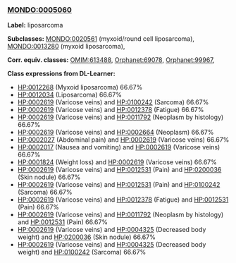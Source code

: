
### [MONDO:0005060](http://purl.obolibrary.org/obo/MONDO_0005060)
**Label:** liposarcoma

**Subclasses:** [MONDO:0020561](http://purl.obolibrary.org/obo/MONDO_0020561) (myxoid/round cell liposarcoma), [MONDO:0013280](http://purl.obolibrary.org/obo/MONDO_0013280) (myxoid liposarcoma), 

**Corr. equiv. classes:** [OMIM:613488](http://purl.obolibrary.org/obo/OMIM_613488), [Orphanet:69078](http://www.orpha.net/ORDO/Orphanet_69078), [Orphanet:99967](http://www.orpha.net/ORDO/Orphanet_99967), 

**Class expressions from DL-Learner:**

- [HP:0012268](http://purl.obolibrary.org/obo/HP_0012268) (Myxoid liposarcoma) 66.67%
- [HP:0012034](http://purl.obolibrary.org/obo/HP_0012034) (Liposarcoma) 66.67%
- [HP:0002619](http://purl.obolibrary.org/obo/HP_0002619) (Varicose veins) and [HP:0100242](http://purl.obolibrary.org/obo/HP_0100242) (Sarcoma) 66.67%
- [HP:0002619](http://purl.obolibrary.org/obo/HP_0002619) (Varicose veins) and [HP:0012378](http://purl.obolibrary.org/obo/HP_0012378) (Fatigue) 66.67%
- [HP:0002619](http://purl.obolibrary.org/obo/HP_0002619) (Varicose veins) and [HP:0011792](http://purl.obolibrary.org/obo/HP_0011792) (Neoplasm by histology) 66.67%
- [HP:0002619](http://purl.obolibrary.org/obo/HP_0002619) (Varicose veins) and [HP:0002664](http://purl.obolibrary.org/obo/HP_0002664) (Neoplasm) 66.67%
- [HP:0002027](http://purl.obolibrary.org/obo/HP_0002027) (Abdominal pain) and [HP:0002619](http://purl.obolibrary.org/obo/HP_0002619) (Varicose veins) 66.67%
- [HP:0002017](http://purl.obolibrary.org/obo/HP_0002017) (Nausea and vomiting) and [HP:0002619](http://purl.obolibrary.org/obo/HP_0002619) (Varicose veins) 66.67%
- [HP:0001824](http://purl.obolibrary.org/obo/HP_0001824) (Weight loss) and [HP:0002619](http://purl.obolibrary.org/obo/HP_0002619) (Varicose veins) 66.67%
- [HP:0002619](http://purl.obolibrary.org/obo/HP_0002619) (Varicose veins) and [HP:0012531](http://purl.obolibrary.org/obo/HP_0012531) (Pain) and [HP:0200036](http://purl.obolibrary.org/obo/HP_0200036) (Skin nodule) 66.67%
- [HP:0002619](http://purl.obolibrary.org/obo/HP_0002619) (Varicose veins) and [HP:0012531](http://purl.obolibrary.org/obo/HP_0012531) (Pain) and [HP:0100242](http://purl.obolibrary.org/obo/HP_0100242) (Sarcoma) 66.67%
- [HP:0002619](http://purl.obolibrary.org/obo/HP_0002619) (Varicose veins) and [HP:0012378](http://purl.obolibrary.org/obo/HP_0012378) (Fatigue) and [HP:0012531](http://purl.obolibrary.org/obo/HP_0012531) (Pain) 66.67%
- [HP:0002619](http://purl.obolibrary.org/obo/HP_0002619) (Varicose veins) and [HP:0011792](http://purl.obolibrary.org/obo/HP_0011792) (Neoplasm by histology) and [HP:0012531](http://purl.obolibrary.org/obo/HP_0012531) (Pain) 66.67%
- [HP:0002619](http://purl.obolibrary.org/obo/HP_0002619) (Varicose veins) and [HP:0004325](http://purl.obolibrary.org/obo/HP_0004325) (Decreased body weight) and [HP:0200036](http://purl.obolibrary.org/obo/HP_0200036) (Skin nodule) 66.67%
- [HP:0002619](http://purl.obolibrary.org/obo/HP_0002619) (Varicose veins) and [HP:0004325](http://purl.obolibrary.org/obo/HP_0004325) (Decreased body weight) and [HP:0100242](http://purl.obolibrary.org/obo/HP_0100242) (Sarcoma) 66.67%


